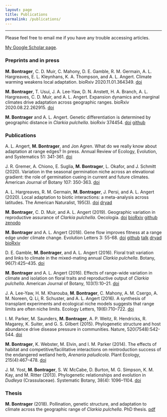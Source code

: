 ```yaml
---
layout: page
title: Publications
permalink: /publications/
---
```



---

Please feel free to email me if you have any trouble accessing articles.

[My Google Scholar page](https://scholar.google.ca/citations?user=hyyipfcAAAAJ&hl=en).

### Preprints and in press

**M. Bontrager**, C. D. Muir, C. Mahony, D. E. Gamble, R. M. Germain, A. L. Hargreaves, E. L. Kleynhans, K. A. Thompson, and A. L. Angert. Climate warming weakens local adaptation. bioRxiv 2020.11.01.364349. [doi](https://doi.org/10.1101/2020.11.01.364349)

**M. Bontrager**, T. Usui, J. A. Lee-Yaw, D. N. Anstett, H. A. Branch, A. L. Hargreaves, C. D. Muir, and A. L. Angert. Expansion dynamics and marginal climates drive adaptation across geographic ranges. bioRxiv 2020.08.22.262915. [doi](https://doi.org/10.1101/2020.08.22.262915)

**M. Bontrager** and A. L. Angert. Genetic differentiation is determined by geographic distance in *Clarkia pulchella*. bioRxiv 374454. [doi](https://doi.org/10.1101/374454) [github](https://github.com/meganbontrager/clarkia-pulchella-popgen)



### Publications

A. L. Angert, **M. Bontrager**, and Jon Agren. What do we really know about adaptation at range edges? In press. Annual Review of Ecology, Evolution, and Systematics 51: 341-361. [doi](https://doi.org/10.1146/annurev-ecolsys-012120-091002)

J. R. Gremer, A. Chiono, E. Suglia, **M. Bontrager**, L. Okafor, and J. Schmitt (2020). Variation in the seasonal germination niche across an elevational gradient: the role of germination cueing in current and future climates. American Journal of Botany 107: 350-363. [doi](https://doi.org/10.1002/ajb2.1425)

A. L. Hargreaves, R. M. Germain, **M. Bontrager**, J. Persi, and A. L. Angert (2020). Local adaptation to biotic interactions: a meta-analysis across latitudes. The American Naturalist, 195(3). [doi](https://doi.org/10.1086/707323) [dryad](https://datadryad.org/stash/dataset/doi:10.5061/dryad.0vt4b8gv1)

**M. Bontrager**, C. D. Muir, and A. L. Angert (2019). Geographic variation in reproductive assurance of *Clarkia pulchella*. Oecologia. [doi](https://doi.org/10.1007/s00442-019-04390-4) [bioRxiv](https://doi.org/10.1101/372375) [github](https://github.com/meganbontrager/clarkia-reproductive-assurance) [zenodo](https://doi.org/10.5281/zenodo.2597693)

**M. Bontrager** and A. L. Angert (2018). Gene flow improves fitness at a range edge under climate change. Evolution Letters 3: 55-68. [doi](https://doi.org/10.1002/evl3.91) [github](https://github.com/meganbontrager/clarkia-pulchella-transplant) [talk](https://www.youtube.com/watch?v=HqVgQzIJLyA) [dryad](https://datadryad.org/resource/doi:10.5061/dryad.1b90t69) [bioRxiv](https://www.biorxiv.org/content/early/2018/10/31/399469)

D. E. Gamble, **M. Bontrager**, and A. L. Angert (2016). Floral trait variation and links to climate in the mixed-mating annual *Clarkia pulchella*. Botany, 96(7):425–435. [doi](https://doi.org/10.1139/cjb-2017-0234)

**M. Bontrager** and A. L. Angert (2016). Effects of range-wide variation in climate and isolation on floral traits and reproductive output of *Clarkia pulchella*. American Journal of Botany, 103(1):10–21. [doi](https://doi.org/10.3732/ajb.1500091)

J. A. Lee-Yaw, H. M. Kharouba, **M. Bontrager**, C. Mahony, A. M. Csergo, A. M. Noreen, Q. Li, R. Schuster, and A. L. Angert (2016). A synthesis of transplant experiments and ecological niche models suggests that range limits are often niche limits. Ecology Letters, 19(6):710–722. [doi](https://doi.org/10.1111/ele.12604)

I. M. Parker, M. Saunders, **M. Bontrager**, A. P. Weitz, R. Hendricks, R. Magarey, K. Suiter, and G. S. Gilbert (2015). Phylogenetic structure and host abundance drive disease pressure in communities. Nature, 520(7548):542-544. [doi](https://doi.org/10.1038/nature14372)

**M. Bontrager**, K. Webster, M. Elvin, and I. M. Parker (2014). The effects of habitat and competitive/facilitative interactions on reintroduction success of the endangered wetland herb, *Arenaria paludicola*. Plant Ecology, 215(4):467–478. [doi](https://doi.org/10.1007/s11258-014-0317-z)

J. M. Yost, **M. Bontrager**, S. W. McCabe, D. Burton, M. G. Simpson, K. M. Kay, and M. Ritter (2013). Phylogenetic relationships and evolution in *Dudleya* (Crassulaceae). Systematic Botany, 38(4): 1096–1104. [doi](
https://doi.org/10.1600/036364413X674760)


### Thesis

**M. Bontrager** (2018). Pollination, genetic structure, and adaptation to climate across the geographic range of *Clarkia pulchella*. PhD thesis. [pdf](https://open.library.ubc.ca/cIRcle/collections/ubctheses/24/items/1.0371000)
